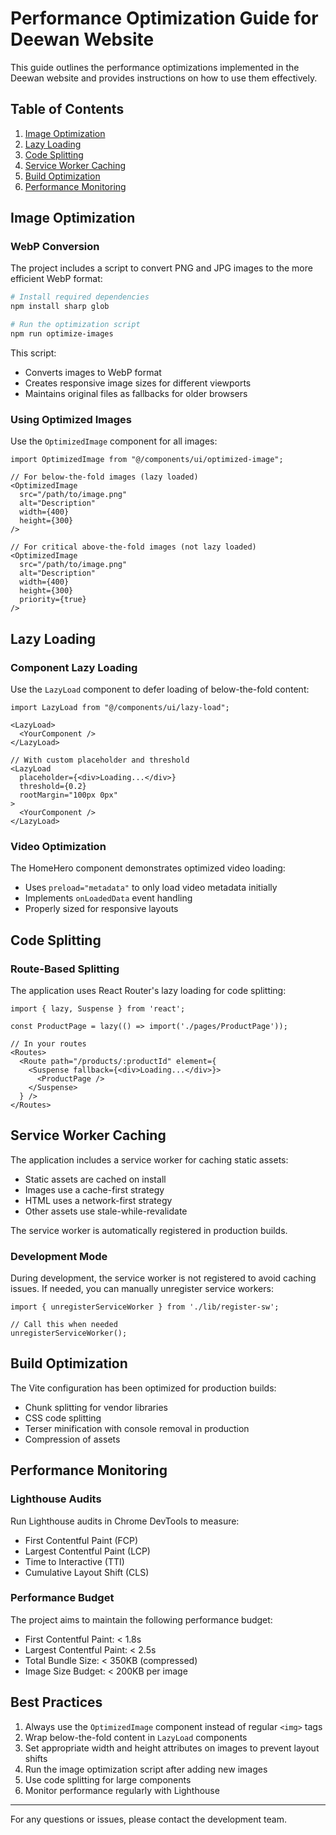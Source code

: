 # Performance Optimization Guide for Deewan Website

This guide outlines the performance optimizations implemented in the Deewan website and provides instructions on how to use them effectively.

## Table of Contents

1. [Image Optimization](#image-optimization)
2. [Lazy Loading](#lazy-loading)
3. [Code Splitting](#code-splitting)
4. [Service Worker Caching](#service-worker-caching)
5. [Build Optimization](#build-optimization)
6. [Performance Monitoring](#performance-monitoring)

## Image Optimization

### WebP Conversion

The project includes a script to convert PNG and JPG images to the more efficient WebP format:

```bash
# Install required dependencies
npm install sharp glob

# Run the optimization script
npm run optimize-images
```

This script:
- Converts images to WebP format
- Creates responsive image sizes for different viewports
- Maintains original files as fallbacks for older browsers

### Using Optimized Images

Use the `OptimizedImage` component for all images:

```tsx
import OptimizedImage from "@/components/ui/optimized-image";

// For below-the-fold images (lazy loaded)
<OptimizedImage 
  src="/path/to/image.png" 
  alt="Description" 
  width={400} 
  height={300} 
/>

// For critical above-the-fold images (not lazy loaded)
<OptimizedImage 
  src="/path/to/image.png" 
  alt="Description" 
  width={400} 
  height={300}
  priority={true}
/>
```

## Lazy Loading

### Component Lazy Loading

Use the `LazyLoad` component to defer loading of below-the-fold content:

```tsx
import LazyLoad from "@/components/ui/lazy-load";

<LazyLoad>
  <YourComponent />
</LazyLoad>

// With custom placeholder and threshold
<LazyLoad 
  placeholder={<div>Loading...</div>}
  threshold={0.2}
  rootMargin="100px 0px"
>
  <YourComponent />
</LazyLoad>
```

### Video Optimization

The HomeHero component demonstrates optimized video loading:

- Uses `preload="metadata"` to only load video metadata initially
- Implements `onLoadedData` event handling
- Properly sized for responsive layouts

## Code Splitting

### Route-Based Splitting

The application uses React Router's lazy loading for code splitting:

```tsx
import { lazy, Suspense } from 'react';

const ProductPage = lazy(() => import('./pages/ProductPage'));

// In your routes
<Routes>
  <Route path="/products/:productId" element={
    <Suspense fallback={<div>Loading...</div>}>
      <ProductPage />
    </Suspense>
  } />
</Routes>
```

## Service Worker Caching

The application includes a service worker for caching static assets:

- Static assets are cached on install
- Images use a cache-first strategy
- HTML uses a network-first strategy
- Other assets use stale-while-revalidate

The service worker is automatically registered in production builds.

### Development Mode

During development, the service worker is not registered to avoid caching issues. If needed, you can manually unregister service workers:

```tsx
import { unregisterServiceWorker } from './lib/register-sw';

// Call this when needed
unregisterServiceWorker();
```

## Build Optimization

The Vite configuration has been optimized for production builds:

- Chunk splitting for vendor libraries
- CSS code splitting
- Terser minification with console removal in production
- Compression of assets

## Performance Monitoring

### Lighthouse Audits

Run Lighthouse audits in Chrome DevTools to measure:

- First Contentful Paint (FCP)
- Largest Contentful Paint (LCP)
- Time to Interactive (TTI)
- Cumulative Layout Shift (CLS)

### Performance Budget

The project aims to maintain the following performance budget:

- First Contentful Paint: < 1.8s
- Largest Contentful Paint: < 2.5s
- Total Bundle Size: < 350KB (compressed)
- Image Size Budget: < 200KB per image

## Best Practices

1. Always use the `OptimizedImage` component instead of regular `<img>` tags
2. Wrap below-the-fold content in `LazyLoad` components
3. Set appropriate width and height attributes on images to prevent layout shifts
4. Run the image optimization script after adding new images
5. Use code splitting for large components
6. Monitor performance regularly with Lighthouse

---

For any questions or issues, please contact the development team.